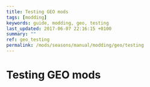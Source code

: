 ```yaml
---
title: Testing GEO mods
tags: [modding]
keywords: guide, modding, geo, testing
last_updated: 2017-06-07 22:16:15 +0100
summary: ""
ref: geo_testing
permalink: /mods/seasons/manual/modding/geo/testing
---
```


# Testing GEO mods
